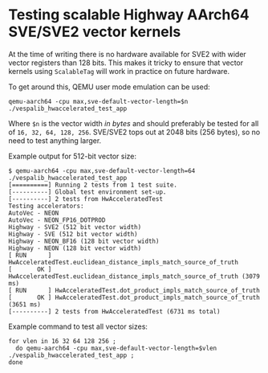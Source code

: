 # Testing scalable Highway AArch64 SVE/SVE2 vector kernels

At the time of writing there is no hardware available for SVE2 with wider
vector registers than 128 bits. This makes it tricky to ensure that vector
kernels using `ScalableTag` will work in practice on future hardware.

To get around this, QEMU user mode emulation can be used:

```shell
qemu-aarch64 -cpu max,sve-default-vector-length=$n ./vespalib_hwaccelerated_test_app
```
Where `$n` is the vector width _in bytes_ and should preferably be tested
for all of `16, 32, 64, 128, 256`. SVE/SVE2 tops out at 2048 bits (256 bytes),
so no need to test anything larger.

Example output for 512-bit vector size:
```
$ qemu-aarch64 -cpu max,sve-default-vector-length=64 ./vespalib_hwaccelerated_test_app
[==========] Running 2 tests from 1 test suite.
[----------] Global test environment set-up.
[----------] 2 tests from HwAcceleratedTest
Testing accelerators:
AutoVec - NEON
AutoVec - NEON_FP16_DOTPROD
Highway - SVE2 (512 bit vector width)
Highway - SVE (512 bit vector width)
Highway - NEON_BF16 (128 bit vector width)
Highway - NEON (128 bit vector width)
[ RUN      ] HwAcceleratedTest.euclidean_distance_impls_match_source_of_truth
[       OK ] HwAcceleratedTest.euclidean_distance_impls_match_source_of_truth (3079 ms)
[ RUN      ] HwAcceleratedTest.dot_product_impls_match_source_of_truth
[       OK ] HwAcceleratedTest.dot_product_impls_match_source_of_truth (3651 ms)
[----------] 2 tests from HwAcceleratedTest (6731 ms total)
```

Example command to test all vector sizes:

```shell
for vlen in 16 32 64 128 256 ;
  do qemu-aarch64 -cpu max,sve-default-vector-length=$vlen ./vespalib_hwaccelerated_test_app ;
done
```
